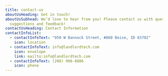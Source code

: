 ```yaml
---
title: contact-us
aboutUsHeading: Get in touch!
aboutUsSubhead: We’d love to hear from you! Please contact us with questions,
  suggestions and feedback!
contactUsHeading: Contact Information
contactInfoList:
  - contactInfoText: "950 W Bannock Street, #860 Boise, ID 83702"
    icon: location
  - contactInfoText: info@landlordtech.com
    icon: envelope
    link: mailto:info@landlordtech.com
  - contactInfoText: (208) 906-8886
    icon: phone
---
```

